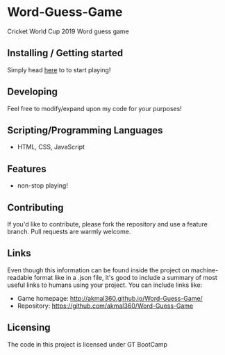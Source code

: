 # Word-Guess-Game
Cricket World Cup 2019 Word guess game




## Installing / Getting started

Simply head [here](ttp://akmal360.github.io/Word-Guess-Game/) to to start playing!

## Developing

Feel free to modify/expand upon my code for your purposes!


## Scripting/Programming Languages

* HTML, CSS, JavaScript

## Features

* non-stop playing!

## Contributing

If you'd like to contribute, please fork the repository and use a feature
branch. Pull requests are warmly welcome.

## Links

Even though this information can be found inside the project on machine-readable
format like in a .json file, it's good to include a summary of most useful
links to humans using your project. You can include links like:

- Game homepage: http://akmal360.github.io/Word-Guess-Game/
- Repository: https://github.com/akmal360/Word-Guess-Game

## Licensing

The code in this project is licensed under GT BootCamp 

